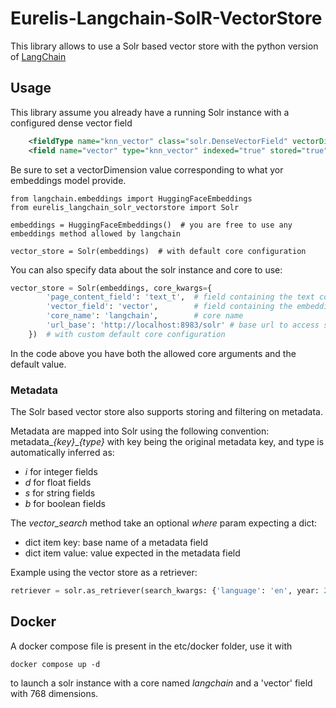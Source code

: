 # Eurelis-Langchain-SolR-VectorStore

This library allows to use a Solr based vector store with the python version of [LangChain](https://www.langchain.com)

## Usage
This library assume you already have a running Solr instance with a configured dense vector field

```xml
    <fieldType name="knn_vector" class="solr.DenseVectorField" vectorDimension="768" similarityFunction="euclidean"/>
    <field name="vector" type="knn_vector" indexed="true" stored="true"/>
```

Be sure to set a vectorDimension value corresponding to what yor embeddings model provide.

```
from langchain.embeddings import HuggingFaceEmbeddings
from eurelis_langchain_solr_vectorstore import Solr

embeddings = HuggingFaceEmbeddings()  # you are free to use any embeddings method allowed by langchain

vector_store = Solr(embeddings)  # with default core configuration
```

You can also specify data about the solr instance and core to use:

```python
vector_store = Solr(embeddings, core_kwargs={
        'page_content_field': 'text_t',  # field containing the text content
        'vector_field': 'vector',        # field containing the embeddings of the text content
        'core_name': 'langchain',        # core name
        'url_base': 'http://localhost:8983/solr' # base url to access solr
    })  # with custom default core configuration
```

In the code above you have both the allowed core arguments and the default value.


### Metadata
The Solr based vector store also supports storing and filtering on metadata.

Metadata are mapped into Solr using the following convention: metadata_*{key}*_*{type}* with 
key being the original metadata key, and type is automatically inferred as:
- *i* for integer fields
- *d* for float fields
- *s* for string fields
- *b* for boolean fields

The *vector_search* method take an optional *where* param expecting a dict:
- dict item key: base name of a metadata field
- dict item value: value expected in the metadata field

Example using the vector store as a retriever:

```python
retriever = solr.as_retriever(search_kwargs: {'language': 'en', year: 2000})
```


## Docker

A docker compose file is present in the etc/docker folder, use it with
```
docker compose up -d
```

to launch a solr instance with a core named *langchain* and a 'vector' field with 768 dimensions.